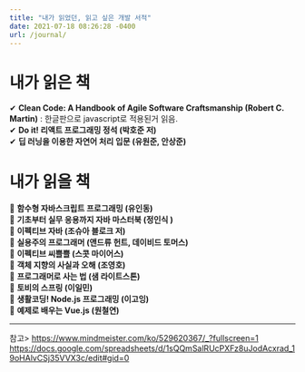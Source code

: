 ```yaml
---
title: "내가 읽었던, 읽고 싶은 개발 서적"
date: 2021-07-18 08:26:28 -0400
url: /journal/
---
```


# 내가 읽은 책  
✔ __Clean Code: A Handbook of Agile Software Craftsmanship (Robert C. Martin)__ : 한글판으로 javascript로 적용된거 읽음.  
✔ __Do it! 리액트 프로그래밍 정석 (박호준 저)__  
✔ __딥 러닝을 이용한 자연어 처리 입문 (유원준, 안상준)__ 



# 내가 읽을 책  
🎨 __함수형 자바스크립트 프로그래밍 (유인동)__  
🎨 __기초부터 실무 응용까지 자바 마스터북 (정인식 )__    
🎨 __이펙티브 자바 (조슈아 블로크 저)__  
🎨 __실용주의 프로그래머 (앤드류 헌트, 데이비드 토머스)__  
🎨 __이펙티브 씨쁠쁠 (스콧 마이어스)__  
🎨 __객체 지향의 사실과 오해 (조영호)__  
🎨 __프로그래머로 사는 법 (샘 라이트스톤)__    
🎨 __토비의 스프링 (이일민)__  
🎨 __생활코딩! Node.js 프로그래밍 (이고잉)__  
🎨 __예제로 배우는 Vue.js (원철연)__  

-------

참고> <https://www.mindmeister.com/ko/529620367/_?fullscreen=1>  
<https://docs.google.com/spreadsheets/d/1sQQmSalRUcPXFz8uJodAcxrad_19oHAlvCSj35VVX3c/edit#gid=0>




[jekyll-docs]: https://jekyllrb.com/docs/home
[jekyll-gh]:   https://github.com/jekyll/jekyll
[jekyll-talk]: https://talk.jekyllrb.com/


